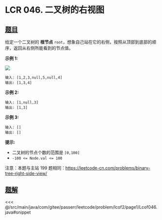 # LCR 046. 二叉树的右视图

## [题目](https://leetcode.cn/problems/WNC0Lk/)
给定一个二叉树的 **根节点** `root`，想象自己站在它的右侧，按照从顶部到底部的顺序，返回从右侧所能看到的节点值。

**示例 1:**

![](https://assets.leetcode.com/uploads/2021/02/14/tree.jpg)

```
输入: [1,2,3,null,5,null,4]
输出: [1,3,4]
```

**示例 2:**

```
输入: [1,null,3]
输出: [1,3]
```

**示例 3:**

```
输入: []
输出: []
```

**提示:**

* 二叉树的节点个数的范围是 `[0,100]`
* `-100 <= Node.val <= 100`

注意：本题与主站 199 题相同：<https://leetcode-cn.com/problems/binary-tree-right-side-view/>


## [题解](https://github.com/PasseRR/JavaLeetCode/blob/master/src/main/java/com/gitee/passerr/leetcode/problem/lcof2/page1/Lcof046.java)

<<< @/src/main/java/com/gitee/passerr/leetcode/problem/lcof2/page1/Lcof046.java#snippet
